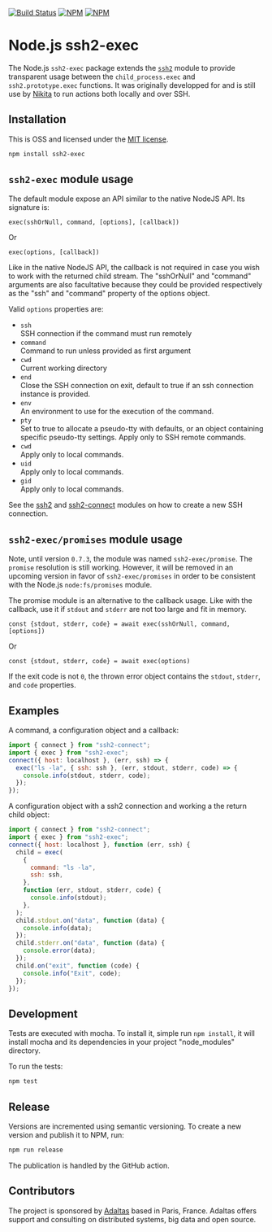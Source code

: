 [![Build Status](https://img.shields.io/github/actions/workflow/status/adaltas/node-ssh2-exec/test.yml?branch=master)](https://github.com/adaltas/node-ssh2-exec/actions)
[![NPM](https://img.shields.io/npm/dm/ssh2-exec)](https://www.npmjs.com/package/ssh2-exec)
[![NPM](https://img.shields.io/npm/v/ssh2-exec)](https://www.npmjs.com/package/ssh2-exec)

# Node.js ssh2-exec

The Node.js `ssh2-exec` package extends the [`ssh2`][ssh2] module to provide transparent usage between the `child_process.exec` and `ssh2.prototype.exec` functions. It was originally developped for and is still use by [Nikita](https://nikita.js.org) to run actions both locally and over SSH.

## Installation

This is OSS and licensed under the [MIT license](https://github.com/adaltas/node-ssh2-exec/blob/master/LICENSE.md).

```bash
npm install ssh2-exec
```

## `ssh2-exec` module usage

The default module expose an API similar to the native NodeJS API. Its signature is:

`exec(sshOrNull, command, [options], [callback])`

Or

`exec(options, [callback])`

Like in the native NodeJS API, the callback is not required in case you wish to work with the returned child stream. The "sshOrNull" and "command" arguments are also facultative because they could be provided respectively as the "ssh" and "command" property of the options object.

Valid `options` properties are:

- `ssh`  
  SSH connection if the command must run remotely
- `command`  
  Command to run unless provided as first argument
- `cwd`  
  Current working directory
- `end`  
  Close the SSH connection on exit, default to true if an ssh connection instance is provided.
- `env`  
  An environment to use for the execution of the command.
- `pty`  
  Set to true to allocate a pseudo-tty with defaults, or an object containing specific pseudo-tty settings. Apply only to SSH remote commands.
- `cwd`  
  Apply only to local commands.
- `uid`  
  Apply only to local commands.
- `gid`  
  Apply only to local commands.

See the [ssh2] and [ssh2-connect] modules on how to create a new SSH connection.

## `ssh2-exec/promises` module usage

Note, until version `0.7.3`, the module was named `ssh2-exec/promise`. The `promise` resolution is still working. However, it will be removed in an upcoming version in favor of `ssh2-exec/promises` in order to be consistent with the Node.js `node:fs/promises` module.

The promise module is an alternative to the callback usage. Like with the callback, use it if `stdout` and `stderr` are not too large and fit in memory.

`const {stdout, stderr, code} = await exec(sshOrNull, command, [options])`

Or

`const {stdout, stderr, code} = await exec(options)`

If the exit code is not `0`, the thrown error object contains the `stdout`, `stderr`, and `code` properties.

## Examples

A command, a configuration object and a callback:

```js
import { connect } from "ssh2-connect";
import { exec } from "ssh2-exec";
connect({ host: localhost }, (err, ssh) => {
  exec("ls -la", { ssh: ssh }, (err, stdout, stderr, code) => {
    console.info(stdout, stderr, code);
  });
});
```

A configuration object with a ssh2 connection and working a the return child object:

```js
import { connect } from "ssh2-connect";
import { exec } from "ssh2-exec";
connect({ host: localhost }, function (err, ssh) {
  child = exec(
    {
      command: "ls -la",
      ssh: ssh,
    },
    function (err, stdout, stderr, code) {
      console.info(stdout);
    },
  );
  child.stdout.on("data", function (data) {
    console.info(data);
  });
  child.stderr.on("data", function (data) {
    console.error(data);
  });
  child.on("exit", function (code) {
    console.info("Exit", code);
  });
});
```

## Development

Tests are executed with mocha. To install it, simple run `npm install`, it will install mocha and its dependencies in your project "node_modules" directory.

To run the tests:

```bash
npm test
```

## Release

Versions are incremented using semantic versioning. To create a new version and publish it to NPM, run:

```bash
npm run release
```

The publication is handled by the GitHub action.

## Contributors

The project is sponsored by [Adaltas](https://www.adaltas.com) based in Paris, France. Adaltas offers support and consulting on distributed systems, big data and open source.

[ssh2]: https://github.com/mscdex/ssh2
[ssh2-connect]: https://github.com/adaltas/node-ssh2-connect
